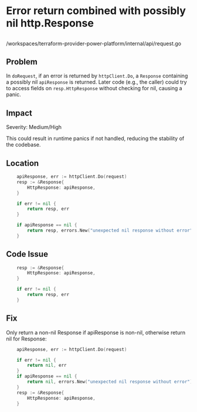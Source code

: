# Error return combined with possibly nil http.Response

##

/workspaces/terraform-provider-power-platform/internal/api/request.go

## Problem

In `doRequest`, if an error is returned by `httpClient.Do`, a `Response` containing a possibly nil `apiResponse` is returned. Later code (e.g., the caller) could try to access fields on `resp.HttpResponse` without checking for nil, causing a panic.

## Impact

Severity: Medium/High

This could result in runtime panics if not handled, reducing the stability of the codebase.

## Location

```go
	apiResponse, err := httpClient.Do(request)
	resp := &Response{
		HttpResponse: apiResponse,
	}

	if err != nil {
		return resp, err
	}

	if apiResponse == nil {
		return resp, errors.New("unexpected nil response without error")
	}
```

## Code Issue

```go
	resp := &Response{
		HttpResponse: apiResponse,
	}

	if err != nil {
		return resp, err
	}
```

## Fix

Only return a non-nil Response if apiResponse is non-nil, otherwise return nil for Response:

```go
	apiResponse, err := httpClient.Do(request)

	if err != nil {
		return nil, err
	}
	if apiResponse == nil {
		return nil, errors.New("unexpected nil response without error")
	}
	resp := &Response{
		HttpResponse: apiResponse,
	}
```
